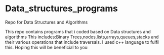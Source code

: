 # Data_structures_programs
Repo for Data Structures and Algorithms

This repo contains programs that i coded based on Data structures and algorithms
This includes:Binary Trees,nodes,lists,arrays,queues,stacks and their various operations that include traversals.
I used c++ language to fulfil this.
Hoping this will be beneficial to you
